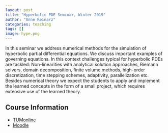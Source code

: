 ```yaml
---
layout: post
title: "Hyperbolic PDE Seminar, Winter 2019"
author: "Anne Reinarz"
categories: teaching
tags: []
image: hype.png
---
```


In this seminar we address numerical methods for the simulation of hyperbolic partial differential equations. We discuss important examples of governing equations. In this context challenges typical for hyperbolic PDEs are tackled: Non-linearities with analytical solution approaches, Riemann solvers, domain decomposition, finite volume methods, high-order discretization, time stepping schemes, adaptivity, parallelization etc. Besides numerical theory we expect the students to apply and implement the learned concepts in the form of a small project, which requires extensive use of the learned theory.


## Course Information
- [TUMonline](https://campus.tum.de/tumonline/wbLv.wbShowLVDetail?pStpSpNr=950435154)
- [Moodle](https://www.moodle.tum.de/course/view.php?id=49633)
